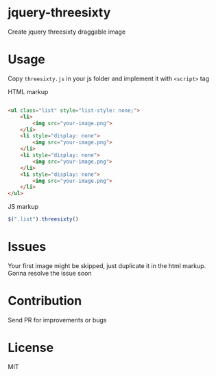 # jquery-threesixty

Create jquery threesixty draggable image

# Usage
Copy `threesixty.js` in your js folder and implement it with `<script>` tag

HTML markup

```html

<ul class="list" style="list-style: none;">
    <li>
        <img src="your-image.png">
    </li>
    <li style="display: none">
        <img src="your-image.png">
    </li>
    <li style="display: none">
        <img src="your-image.png">
    </li>
    <li style="display: none">
        <img src="your-image.png">
    </li>
</ul>
```

JS markup

```js
$(".list").threesixty()
```

# Issues
Your first image might be skipped, just duplicate it in the html markup. Gonna resolve the issue soon

# Contribution

Send PR for improvements or bugs

# License 
MIT
